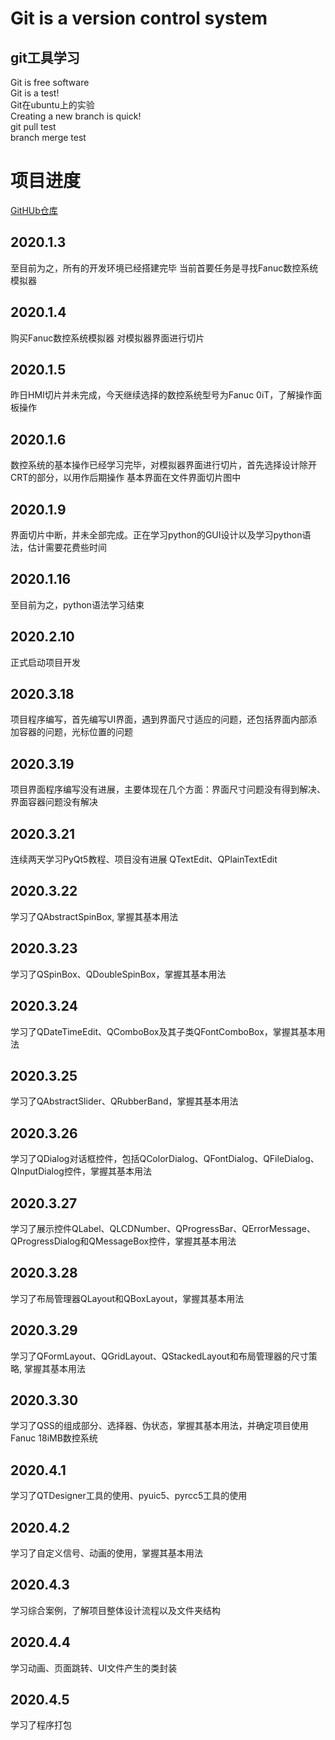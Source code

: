 # Git is a version control system

## git工具学习

Git is free software  
Git is a test!  
Git在ubuntu上的实验  
Creating a new branch is quick!  
git pull test  
branch merge test

# 项目进度

[GitHUb仓库](https://github.com/zhaojiacheng1/python)

## 2020.1.3

至目前为之，所有的开发环境已经搭建完毕
当前首要任务是寻找Fanuc数控系统模拟器

## 2020.1.4

购买Fanuc数控系统模拟器
对模拟器界面进行切片

## 2020.1.5

昨日HMI切片并未完成，今天继续选择的数控系统型号为Fanuc 0iT，了解操作面板操作

## 2020.1.6

数控系统的基本操作已经学习完毕，对模拟器界面进行切片，首先选择设计除开CRT的部分，以用作后期操作
基本界面在文件界面切片图中

## 2020.1.9

界面切片中断，并未全部完成。正在学习python的GUI设计以及学习python语法，估计需要花费些时间

## 2020.1.16

至目前为之，python语法学习结束

## 2020.2.10

正式启动项目开发

## 2020.3.18

项目程序编写，首先编写UI界面，遇到界面尺寸适应的问题，还包括界面内部添加容器的问题，光标位置的问题

## 2020.3.19

项目界面程序编写没有进展，主要体现在几个方面：界面尺寸问题没有得到解决、界面容器问题没有解决

## 2020.3.21

连续两天学习PyQt5教程、项目没有进展 QTextEdit、QPlainTextEdit

## 2020.3.22

学习了QAbstractSpinBox, 掌握其基本用法

## 2020.3.23

学习了QSpinBox、QDoubleSpinBox，掌握其基本用法

## 2020.3.24

学习了QDateTimeEdit、QComboBox及其子类QFontComboBox，掌握其基本用法

## 2020.3.25

学习了QAbstractSlider、QRubberBand，掌握其基本用法

## 2020.3.26

学习了QDialog对话框控件，包括QColorDialog、QFontDialog、QFileDialog、QInputDialog控件，掌握其基本用法

## 2020.3.27

学习了展示控件QLabel、QLCDNumber、QProgressBar、QErrorMessage、QProgressDialog和QMessageBox控件，掌握其基本用法

## 2020.3.28

学习了布局管理器QLayout和QBoxLayout，掌握其基本用法

## 2020.3.29

学习了QFormLayout、QGridLayout、QStackedLayout和布局管理器的尺寸策略, 掌握其基本用法

## 2020.3.30

学习了QSS的组成部分、选择器、伪状态，掌握其基本用法，并确定项目使用Fanuc 18iMB数控系统

## 2020.4.1

学习了QTDesigner工具的使用、pyuic5、pyrcc5工具的使用

## 2020.4.2

学习了自定义信号、动画的使用，掌握其基本用法

## 2020.4.3

学习综合案例，了解项目整体设计流程以及文件夹结构

## 2020.4.4

学习动画、页面跳转、UI文件产生的类封装

## 2020.4.5

学习了程序打包


